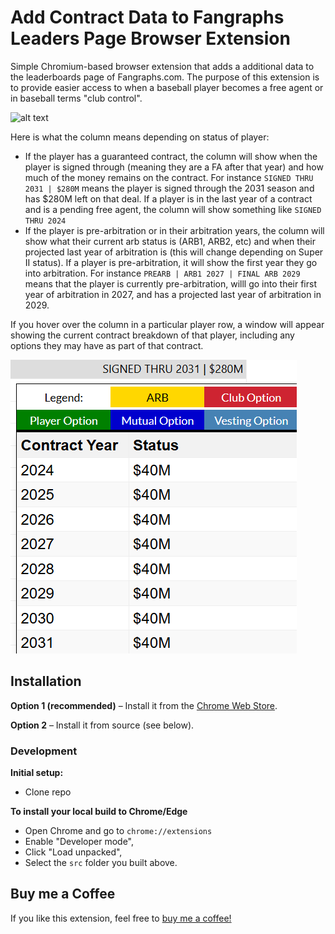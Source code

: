 # Add Contract Data to Fangraphs Leaders Page Browser Extension

Simple Chromium-based browser extension that adds a additional data to the leaderboards page of Fangraphs.com. The purpose of this extension is to provide easier access to when a baseball player becomes a free agent or in baseball terms "club control".


![alt text](/images/demo.gif)

Here is what the column means depending on status of player:

- If the player has a guaranteed contract, the column will show when the player is signed through (meaning they are a FA after that year) and how much of the money remains on the contract. For instance `SIGNED THRU 2031 | $280M` means the player is signed through the 2031 season and has $280M left on that deal. If a player is in the last year of a contract and is a pending free agent, the column will show something like `SIGNED THRU 2024`
- If the player is pre-arbitration or in their arbitration years, the column will show what their current arb status is (ARB1, ARB2, etc) and when their projected last year of arbitration is (this will change depending on Super II status). If a player is pre-arbitration, it will show the first year they go into arbitration. For instance `PREARB | ARB1 2027 | FINAL ARB 2029` means that the player is currently pre-arbitration, willl go into their first year of arbitration in 2027, and has a projected last year of arbitration in 2029.

If you hover over the column in a particular player row, a window will appear showing the current contract breakdown of that player, including any options they may have as part of that contract.

![alt text](/images/contract-breakdown.png)

## Installation

**Option 1 (recommended)** – Install it from the [Chrome Web Store](https://chromewebstore.google.com/detail/add-contract-data-to-fang/inacpeifhpojalcflhpomamailbofhob).

**Option 2** – Install it from source (see below).

### Development

**Initial setup:**

- Clone repo

**To install your local build to Chrome/Edge**

- Open Chrome and go to `chrome://extensions`
- Enable "Developer mode",
- Click "Load unpacked",
- Select the `src` folder you built above.

## Buy me a Coffee
If you like this extension, feel free to [buy me a coffee!](https://buymeacoffee.com/isaacrlevin)
